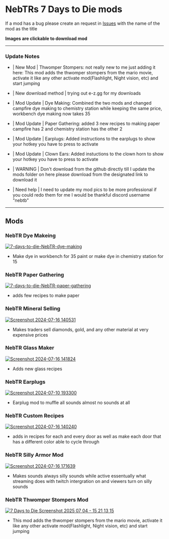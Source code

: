 # NebTRs 7 Days to Die mods
If a mod has a bug please create an request in [Issues](https://github.com/NebTR/Nebs_7_Days_To_Die_Mods/issues) with the name of the mod as the title

**Images are clickable to download mod**

<hr>

### Update Notes
- | New Mod | Thwomper Stompers: not really new to me just adding it here: This mod adds the thwomper stompers from the mario movie, activate it like any other activate mod(Flashlight, Night vision, etc) and start jumping
- | New download method | trying out e-z.gg for my downloads
- | Mod Update | Dye Making: Combined the two mods and changed campfire dye making to chemistry station while keeping the same price, workbench dye making now takes 35
- | Mod Update | Paper Gathering: added 3 new recipes to making paper campfire has 2 and chemistry station has the other 2
- | Mod Update | Earplugs: Added instructions to the earplugs to show your hotkey you have to press to activate
- | Mod Update | Clown Ears: Added instuctions to the clown horn to show your hotkey you have to press to activate

- | WARNING | Don't download from the github directly till I update the mods folder on here please download from the designated link to download it
- | Need help | I need to update my mod pics to be more professional if you could redo them for me I would be thankful discord username "nebtb" 

<hr>

## Mods

### NebTR Dye Makeing
[![7-days-to-die-NebTR-dye-making](https://github.com/user-attachments/assets/21c64efe-94e9-4872-a476-c3054d4d28c2)](https://www.dropbox.com/scl/fi/5uyf9ut1br9ec6850dm9x/NebsDyeMaking.zip?rlkey=7umvreo6mz9dhqp2zjhfa9ft6&st=gtfzlwax&dl=0)
- Make dye in workbench for 35 paint or make dye in chemistry station for 15

### NebTR Paper Gathering
[![7-days-to-die-NebTR-paper-gathering](https://github.com/user-attachments/assets/931903b6-8a4d-465c-9ec5-a1c473a00dbf)](https://www.dropbox.com/scl/fi/tme1gskm1v1pbqb06kt01/NebsPaperGathering.zip?rlkey=mne1ehvhy1ciz01twfan5fvue&st=9jhddzt9&dl=0)
- adds few recipes to make paper

### NebTR Mineral Selling
[![Screenshot 2024-07-16 140531](https://github.com/user-attachments/assets/eadcf1cd-8284-4cf4-bb72-5ab985637a41)](https://www.dropbox.com/scl/fi/ppybvhuicgcpx978gx38r/NebsMineralSelling.zip?rlkey=f2rupqzadleik2yzdnr5djxfg&st=xyw2u4sh&dl=0)
- Makes traders sell diamonds, gold, and any other material at very expensive prices

### NebTR Glass Maker
[![Screenshot 2024-07-16 141824](https://github.com/user-attachments/assets/59684a17-ce4f-475a-9a44-6f56f34cfffd)](https://www.dropbox.com/scl/fi/o4c9pgw2kxf8tozpiosru/NebsGlassMaker.zip?rlkey=in4kq5ttl5qbr2ruldnel80nn&st=6xunghzc&dl=0)
- Adds new glass recipes

### NebTR Earplugs
[![Screenshot 2024-07-10 193300](https://github.com/user-attachments/assets/79f279bb-0b11-4c98-b3b6-c5b5077cebc0)](https://www.dropbox.com/scl/fi/kq2tplemdexiiz81botto/NebsEarPlugs.zip?rlkey=zxfetsgyj0moyxoimia4o6zlz&st=kumrynrp&dl=0)
- Earplug mod to muffle all sounds almost no sounds at all

### NebTR Custom Recipes
[![Screenshot 2024-07-16 140240](https://github.com/user-attachments/assets/075feb5e-717a-4911-917e-1d497f5c3d17)](https://www.dropbox.com/scl/fi/t41jw7iapedejr05opb2s/NebsCustomRecipes.zip?rlkey=sj0qarjmrb3aflibdj13a9m1j&st=inrlbuzs&dl=0)
- adds in recipes for each and every door as well as make each door that has a different color able to cycle through

### NebTR Silly Armor Mod
[![Screenshot 2024-07-16 171639](https://github.com/user-attachments/assets/f62a0eda-f093-4252-9ef0-d9293645c8a0)](https://www.dropbox.com/scl/fi/ngh5y0u2d2bkvr2uup41k/NebsSillyArmorMod.zip?rlkey=v6heg2lkxmisvcfznxcwz66p7&st=6zl0fezp&dl=0)
- Makes sounds always silly sounds while active essentually what streaming does with twitch intergration on and viewers turn on silly sounds

### NebTR Thwomper Stompers Mod
[![7 Days to Die Screenshot 2025 07 04 - 15 21 13 15](https://github.com/user-attachments/assets/f69660a6-6d13-4d2c-876d-52f605e2d6c2)](https://www.dropbox.com/scl/fi/onjpfkjp4s746tl7xu644/NebsThwompStompersMod.zip?rlkey=srbhz0l1d951v838w3qqcxud4&st=xu96f7uj&dl=0)
- This mod adds the thwomper stompers from the mario movie, activate it like any other activate mod(Flashlight, Night vision, etc) and start jumping

